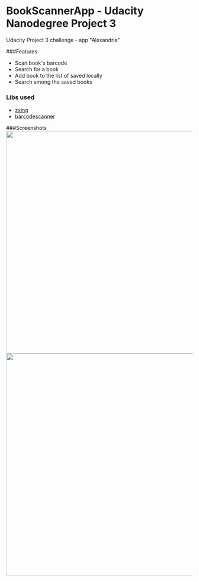 # BookScannerApp - Udacity Nanodegree Project 3
Udacity Project 3 challenge - app "Alexandria"

###Features
- Scan book's barcode
- Search for a book
- Add book to the list of saved locally
- Search among the saved books

### Libs used
<ul>
<li><a href="https://github.com/zxing/zxing/">zxing</a></li>
<li><a href="https://github.com/dm77/barcodescanner">barcodescanner</a></li>
</ul>

###Screenshots
<img src="https://cloud.githubusercontent.com/assets/6324839/13595856/8bb7a4e2-e4c3-11e5-8f52-093d2a784e4c.png" height="600">
<img src="https://cloud.githubusercontent.com/assets/6324839/13595857/8cad02de-e4c3-11e5-8a65-93a20eafd5a1.png" height="600">
